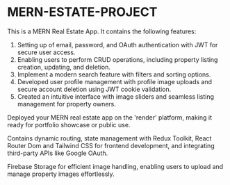 # MERN-ESTATE-PROJECT
This is a MERN Real Estate App.
It contains the following features:
1. Setting up of email, password, and OAuth authentication with JWT for secure user access.
2. Enabling users to perform CRUD operations, including property listing creation, updating, and deletion.
3. Implement a modern search feature with filters and sorting options.
4. Developed user profile management with profile image uploads and secure account deletion using JWT cookie validation.
5. Created an intuitive interface with image sliders and seamless listing management for property owners.

Deployed your MERN real estate app on the 'render' platform, making it ready for portfolio showcase or public use.

Contains dynamic routing, state management with Redux Toolkit, React Router Dom and Tailwind CSS for frontend development, 
and integrating third-party APIs like Google OAuth.

Firebase Storage for efficient image handling, enabling users to upload and manage property images effortlessly.
